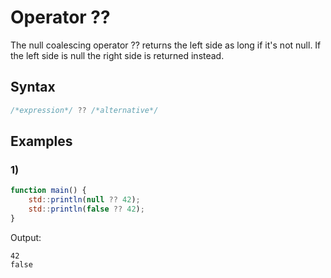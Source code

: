 # Operator ??

The null coalescing operator ?? returns the left side as long if it's not null.
If the left side is null the right side is returned instead.

## Syntax
```js
/*expression*/ ?? /*alternative*/
```

## Examples
### 1)
```js
function main() {
	std::println(null ?? 42);
	std::println(false ?? 42);
}
```
Output:
```
42
false
```